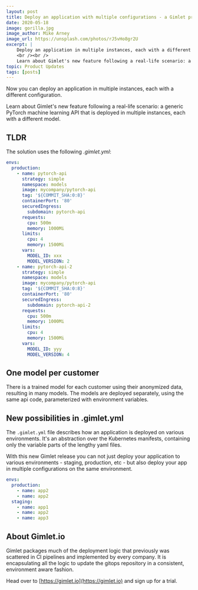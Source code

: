 ```yaml
---
layout: post
title: Deploy an application with multiple configurations - a Gimlet product update
date: 2020-05-18
image: gorilla.jpg
image_author: Mike Arney
image_url: https://unsplash.com/photos/rJ5vHo8gr2U
excerpt: |
    Deploy an application in multiple instances, each with a different configuration.
    <br /><br />
    Learn about Gimlet's new feature following a real-life scenario: a generic PyTorch machine learning API that is deployed in multiple instances, each with a different model.
topic: Product Updates
tags: [posts]
---
```


Now you can deploy an application in multiple instances, each with a different configuration.

Learn about Gimlet's new feature following a real-life scenario: a generic PyTorch machine learning API that is deployed in multiple instances, each with a different model.
## TLDR

The solution uses the following *.gimlet.yml*:

```yaml
envs:
  production:
    - name: pytorch-api
      strategy: simple
      namespace: models
      image: mycompany/pytorch-api
      tag: '${COMMIT_SHA:0:8}'
      containerPort: '80'
      securedIngress:
        subdomain: pytorch-api
      requests:
        cpu: 500m
        memory: 1000Mi
      limits:
        cpu: 4
        memory: 1500Mi
      vars:
        MODEL_ID: xxx
        MODEL_VERSION: 2
    - name: pytorch-api-2
      strategy: simple
      namespace: models
      image: mycompany/pytorch-api
      tag: '${COMMIT_SHA:0:8}'
      containerPort: '80'
      securedIngress:
        subdomain: pytorch-api-2
      requests:
        cpu: 500m
        memory: 1000Mi
      limits:
        cpu: 4
        memory: 1500Mi
      vars:
        MODEL_ID: yyy
        MODEL_VERSION: 4
```

## One model per customer

There is a trained model for each customer using their anonymized data, resulting in many models.
The models are deployed separately, using the same api code, parameterized with environment variables.

## New possibilities in .gimlet.yml

The `.gimlet.yml` file describes how an application is deployed on various environments.
It's an abstraction over the Kubernetes manifests, containing only the variable parts of the lengthy yaml files.

With this new Gimlet release you can not just deploy your application to various environments - staging, production, etc -
but also deploy your app in multiple configurations on the same environment.

```yaml
envs:
  production:
    - name: app2
    - name: app2
  staging:
    - name: app1
    - name: app2
    - name: app3
```

## About Gimlet.io

Gimlet packages much of the deployment logic that previously was scattered in CI pipelines and implemented by every company.
It is encapsulating all the logic to update the gitops repository in a consistent, environment aware fashion.

Head over to [https://gimlet.io](https://gimlet.io) and sign up for a trial.
